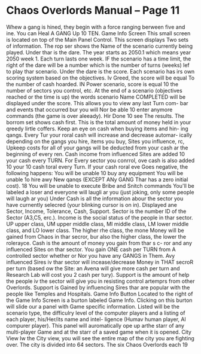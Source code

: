 # Chaos Overlords Manual – Page 11

Whew a gang is hined, they begin with a force ranging berween five and ine. You can Heal A GANG Up 10 TEN. Game Info Screen This small screen is located on top of the Main Panel Control. This screen displays Two sets of information. The rop ser shows the Name of the scenario currently being played. Under thar is the dare. The year starts as 2050.1 which means year 2050 week 1. Each turn lasts one week. IF the scenario has a time limit, the right of the dare will be a number which is the number of turns (weeks) lef to play thar scenario. Under the dare is the score. Each scenario has irs own scoring system based on the objectives. Iv Greed, the score will be equal To the number of cash hoarded. IN Power scenario, score is equal 10 the number of sectors you control, etc. At the end of a scenario (objectives reached or the time is up) the words scenario Name COMPLETED will be displayed under the score. This allows you to view any last Turn com- bar and events that occurred bur you will Nor be able 10 enter anymore commands (the game is over aleeady). Hir Done 10 see The results. The borrom set shows cash first. This is the total amount of money held in your qreedy lirtle coffers. Keep an eye on cash when buying items and hin- ing qangs. Every Tur your roral cash will increase and decrease automar- ically depending on the gangs you hire, items you buy, Sites you influence, rc, Upkeep costs for all of your gangs will be deducted from your cash ar the beginning of every ren. Cash income from influenced Sites are added 10 your cash every TURN. For Every sector you conrrol, ove cash is also added 10 your 10 cash toral every Turn. If your cash roral eve Goes negative, the following happens: You will be unable 10 buy any equipment You will be unable 1o hire awy New qanqs (EXCEPT ANy GANG Thar has a zero initial cost). 18 You will be unable to execute Bribe and Snitch commands You'll be labeled a loser and everyone will laugli ar you (just joking, only some people will laugh ar you) Under Cash is all the information abour the sector you have curnently selecred (your blinking cursor is on in). Displayed ane Sector, Income, Tolerance, Cash, Support. Sector is the number ID of the Sector (A3,C5, erc.). Income is the social status of the people in thar sector. UP upper class, UM upper middle class, MI middle class, LM lower middle class, and LO lower class. The higher rhe class, the mone Money will be gained from Chaos in thar secror, bur also the higher class, the lower the rolerayce. Cash is the amount of money you gain from thar s c- ror and any influenced Sites on thar sector. You gain ONE cash per TURN from A controlled sector whether or Nor you have any GANGS in Them. Avy influenced Sires iv thar sector will incease/decrease Money in THAT secroR per turn (based ow the Site: an Avena will give more cash per turn and Research Lab will cost you 2 cash per tury). Support is the amount of help the people iv the sector will give you in resisting control artemprs from other Overlords. Support is Gained by influencing Sires thar are popular with the people like Temples and Hospitals. Game Info Button Located to the right of the Game Info Screen is a burton labeled Game Info. Clicking on this burton will slide our a panel with Game specific information. Listed will be the scenario type, the difficulry level of the computer players and a listing of each player, his/Her/its name and intel- ligence (Humav human player, Al compurer player). This panel will auromatically ope up arthe starr of any multi-player Game and at the starr of a saved game when it is opened. City View Iw the City view, you will see the entire map of the city you are fighting over. The city is divided into 64 sectors. The six Chaos Overlords each 19
